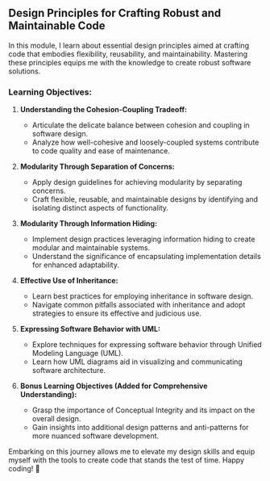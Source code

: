 ## Design Principles for Crafting Robust and Maintainable Code

In this module, I learn about essential design principles aimed at crafting code that embodies flexibility, reusability, and maintainability. Mastering these principles equips me with the knowledge to create robust software solutions.

### Learning Objectives:

1. **Understanding the Cohesion-Coupling Tradeoff:**
   - Articulate the delicate balance between cohesion and coupling in software design.
   - Analyze how well-cohesive and loosely-coupled systems contribute to code quality and ease of maintenance.

2. **Modularity Through Separation of Concerns:**
   - Apply design guidelines for achieving modularity by separating concerns.
   - Craft flexible, reusable, and maintainable designs by identifying and isolating distinct aspects of functionality.

3. **Modularity Through Information Hiding:**
   - Implement design practices leveraging information hiding to create modular and maintainable systems.
   - Understand the significance of encapsulating implementation details for enhanced adaptability.

4. **Effective Use of Inheritance:**
   - Learn best practices for employing inheritance in software design.
   - Navigate common pitfalls associated with inheritance and adopt strategies to ensure its effective and judicious use.

5. **Expressing Software Behavior with UML:**
   - Explore techniques for expressing software behavior through Unified Modeling Language (UML).
   - Learn how UML diagrams aid in visualizing and communicating software architecture.

6. **Bonus Learning Objectives (Added for Comprehensive Understanding):**
   - Grasp the importance of Conceptual Integrity and its impact on the overall design.
   - Gain insights into additional design patterns and anti-patterns for more nuanced software development.

Embarking on this journey allows me to elevate my design skills and equip myself with the tools to create code that stands the test of time. Happy coding! 🚀
